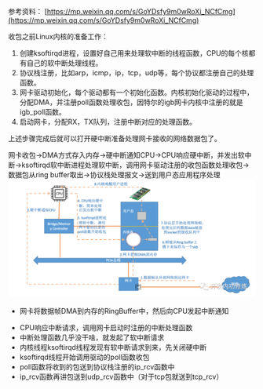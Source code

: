 参考资料： [https://mp.weixin.qq.com/s/GoYDsfy9m0wRoXi_NCfCmg](https://mp.weixin.qq.com/s/GoYDsfy9m0wRoXi_NCfCmg)

收包之前Linux内核的准备工作：

1) 创建ksoftirqd进程，设置好自己用来处理软中断的线程函数，CPU的每个核都有自己的软中断处理线程。
2) 协议栈注册，比如arp，icmp，ip，tcp，udp等，每个协议都注册自己的处理函数。
3) 网卡驱动初始化，每个驱动都有一个初始化函数。内核初始化驱动的过程中，分配DMA，并注册poll函数处理收包，因特尔的igb网卡内核中注册的就是igb_poll函数。
4) 启动网卡，分配RX，TX队列，注册中断对应的处理函数。

上述步骤完成后就可以打开硬中断准备处理网卡接收的网络数据包了。

网卡收包->DMA方式存入内存->硬中断通知CPU->CPU响应硬中断，并发出软中断->ksoftirqd软中断进程处理软中断，调用网卡驱动注册的收包函数处理收包->数据包从ring buffer取出->协议栈处理报文->送到用户态应用程序处理
![](images/Pasted%20image%2020221201214844.png)
*   网卡将数据帧DMA到内存的RingBuffer中，然后向CPU发起中断通知
-   CPU响应中断请求，调用网卡启动时注册的中断处理函数
-   中断处理函数几乎没干啥，就发起了软中断请求
-   内核线程ksoftirqd线程发现有软中断请求到来，先关闭硬中断
-   ksoftirqd线程开始调用驱动的poll函数收包
-   poll函数将收到的包送到协议栈注册的ip_rcv函数中
-   ip_rcv函数再讲包送到udp_rcv函数中（对于tcp包就送到tcp_rcv）